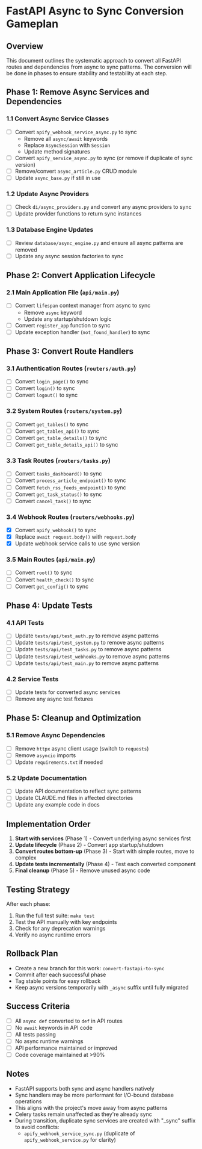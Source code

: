 # FastAPI Async to Sync Conversion Gameplan

## Overview
This document outlines the systematic approach to convert all FastAPI routes and dependencies from async to sync patterns. The conversion will be done in phases to ensure stability and testability at each step.

## Phase 1: Remove Async Services and Dependencies

### 1.1 Convert Async Service Classes
- [ ] Convert `apify_webhook_service_async.py` to sync
  - Remove all `async/await` keywords
  - Replace `AsyncSession` with `Session`
  - Update method signatures
- [ ] Convert `apify_service_async.py` to sync (or remove if duplicate of sync version)
- [ ] Remove/convert `async_article.py` CRUD module
- [ ] Update `async_base.py` if still in use

### 1.2 Update Async Providers
- [ ] Check `di/async_providers.py` and convert any async providers to sync
- [ ] Update provider functions to return sync instances

### 1.3 Database Engine Updates
- [ ] Review `database/async_engine.py` and ensure all async patterns are removed
- [ ] Update any async session factories to sync

## Phase 2: Convert Application Lifecycle

### 2.1 Main Application File (`api/main.py`)
- [ ] Convert `lifespan` context manager from async to sync
  - Remove `async` keyword
  - Update any startup/shutdown logic
- [ ] Convert `register_app` function to sync
- [ ] Update exception handler (`not_found_handler`) to sync

## Phase 3: Convert Route Handlers

### 3.1 Authentication Routes (`routers/auth.py`)
- [ ] Convert `login_page()` to sync
- [ ] Convert `login()` to sync
- [ ] Convert `logout()` to sync

### 3.2 System Routes (`routers/system.py`)
- [ ] Convert `get_tables()` to sync
- [ ] Convert `get_tables_api()` to sync
- [ ] Convert `get_table_details()` to sync
- [ ] Convert `get_table_details_api()` to sync

### 3.3 Task Routes (`routers/tasks.py`)
- [ ] Convert `tasks_dashboard()` to sync
- [ ] Convert `process_article_endpoint()` to sync
- [ ] Convert `fetch_rss_feeds_endpoint()` to sync
- [ ] Convert `get_task_status()` to sync
- [ ] Convert `cancel_task()` to sync

### 3.4 Webhook Routes (`routers/webhooks.py`)
- [x] Convert `apify_webhook()` to sync
- [x] Replace `await request.body()` with `request.body`
- [x] Update webhook service calls to use sync version

### 3.5 Main Routes (`api/main.py`)
- [ ] Convert `root()` to sync
- [ ] Convert `health_check()` to sync
- [ ] Convert `get_config()` to sync

## Phase 4: Update Tests

### 4.1 API Tests
- [ ] Update `tests/api/test_auth.py` to remove async patterns
- [ ] Update `tests/api/test_system.py` to remove async patterns
- [ ] Update `tests/api/test_tasks.py` to remove async patterns
- [ ] Update `tests/api/test_webhooks.py` to remove async patterns
- [ ] Update `tests/api/test_main.py` to remove async patterns

### 4.2 Service Tests
- [ ] Update tests for converted async services
- [ ] Remove any async test fixtures

## Phase 5: Cleanup and Optimization

### 5.1 Remove Async Dependencies
- [ ] Remove `httpx` async client usage (switch to `requests`)
- [ ] Remove `asyncio` imports
- [ ] Update `requirements.txt` if needed

### 5.2 Update Documentation
- [ ] Update API documentation to reflect sync patterns
- [ ] Update CLAUDE.md files in affected directories
- [ ] Update any example code in docs

## Implementation Order

1. **Start with services** (Phase 1) - Convert underlying async services first
2. **Update lifecycle** (Phase 2) - Convert app startup/shutdown
3. **Convert routes bottom-up** (Phase 3) - Start with simple routes, move to complex
4. **Update tests incrementally** (Phase 4) - Test each converted component
5. **Final cleanup** (Phase 5) - Remove unused async code

## Testing Strategy

After each phase:
1. Run the full test suite: `make test`
2. Test the API manually with key endpoints
3. Check for any deprecation warnings
4. Verify no async runtime errors

## Rollback Plan

- Create a new branch for this work: `convert-fastapi-to-sync`
- Commit after each successful phase
- Tag stable points for easy rollback
- Keep async versions temporarily with `_async` suffix until fully migrated

## Success Criteria

- [ ] All `async def` converted to `def` in API routes
- [ ] No `await` keywords in API code
- [ ] All tests passing
- [ ] No async runtime warnings
- [ ] API performance maintained or improved
- [ ] Code coverage maintained at >90%

## Notes

- FastAPI supports both sync and async handlers natively
- Sync handlers may be more performant for I/O-bound database operations
- This aligns with the project's move away from async patterns
- Celery tasks remain unaffected as they're already sync
- During transition, duplicate sync services are created with "_sync" suffix to avoid conflicts:
  - `apify_webhook_service_sync.py` (duplicate of `apify_webhook_service.py` for clarity)
